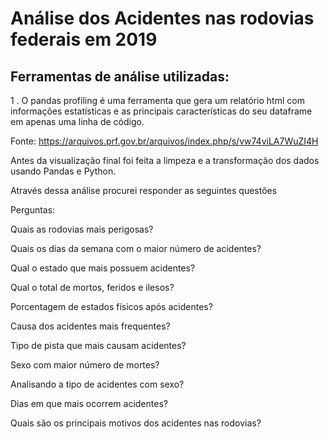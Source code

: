 # Análise dos Acidentes nas rodovias federais em 2019


## Ferramentas de análise utilizadas:

1 . O pandas profiling é uma ferramenta que gera um relatório html com informações estatísticas e as principais características do seu dataframe em apenas uma linha de código.

Fonte: https://arquivos.prf.gov.br/arquivos/index.php/s/vw74viLA7WuZI4H





Antes da visualização final foi feita a limpeza e a transformação dos dados usando Pandas e Python.

Através dessa análise procurei responder as seguintes questões


Perguntas:

Quais as rodovias mais perigosas?

Quais os dias da semana com o maior número de acidentes?

Qual o estado que mais possuem acidentes?

Qual o total de mortos, feridos e ilesos?

Porcentagem de estados físicos após acidentes?

Causa dos acidentes mais frequentes?

Tipo de pista que mais causam acidentes?

Sexo com maior número de mortes?

Analisando a tipo de acidentes com sexo?

Dias em que mais ocorrem acidentes?

Quais são os principais motivos dos acidentes nas rodovias?




